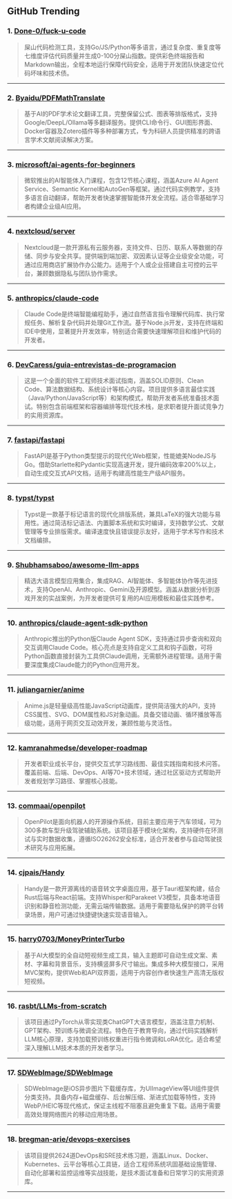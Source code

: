 ## GitHub Trending


### 1. [Done-0/fuck-u-code](https://github.com/Done-0/fuck-u-code)
> 屎山代码检测工具，支持Go/JS/Python等多语言，通过复杂度、重复度等七维度评估代码质量并生成0-100分屎山指数。提供彩色终端报告和Markdown输出，全程本地运行保障代码安全，适用于开发团队快速定位代码坏味和技术债。
---

### 2. [Byaidu/PDFMathTranslate](https://github.com/Byaidu/PDFMathTranslate)
> 基于AI的PDF学术论文翻译工具，完整保留公式、图表等排版格式，支持Google/DeepL/Ollama等多翻译服务。提供CLI命令行、GUI图形界面、Docker容器及Zotero插件等多种部署方式，专为科研人员提供精准的跨语言学术文献阅读解决方案。
---

### 3. [microsoft/ai-agents-for-beginners](https://github.com/microsoft/ai-agents-for-beginners)
> 微软推出的AI智能体入门课程，包含12节核心课程，涵盖Azure AI Agent Service、Semantic Kernel和AutoGen等框架。通过代码实例教学，支持多语言自动翻译，帮助开发者快速掌握智能体开发全流程。适合零基础学习者构建企业级AI应用。
---

### 4. [nextcloud/server](https://github.com/nextcloud/server)
> Nextcloud是一款开源私有云服务器，支持文件、日历、联系人等数据的存储、同步与安全共享。提供端到端加密、双因素认证等企业级安全功能，可通过应用商店扩展协作办公能力。适用于个人或企业搭建自主可控的云平台，兼顾数据隐私与团队协作需求。
---

### 5. [anthropics/claude-code](https://github.com/anthropics/claude-code)
> Claude Code是终端智能编程助手，通过自然语言指令理解代码库、执行常规任务、解析复杂代码并处理Git工作流。基于Node.js开发，支持在终端和IDE中使用，显著提升开发效率，特别适合需要快速理解项目和维护代码的开发者。
---

### 6. [DevCaress/guia-entrevistas-de-programacion](https://github.com/DevCaress/guia-entrevistas-de-programacion)
> 这是一个全面的软件工程师技术面试指南，涵盖SOLID原则、Clean Code、算法数据结构、系统设计等核心内容。项目提供多语言最佳实践（Java/Python/JavaScript等）和架构模式，帮助开发者系统准备技术面试。特别包含前端框架和容器编排等现代技术栈，是求职者提升面试竞争力的实用资源库。
---

### 7. [fastapi/fastapi](https://github.com/fastapi/fastapi)
> FastAPI是基于Python类型提示的现代化Web框架，性能媲美NodeJS与Go。借助Starlette和Pydantic实现高速开发，提升编码效率200%以上，自动生成交互式API文档，适用于构建高性能生产级API服务。
---

### 8. [typst/typst](https://github.com/typst/typst)
> Typst是一款基于标记语言的现代化排版系统，兼具LaTeX的强大功能与易用性。通过简洁标记语法、内置脚本系统和实时编译，支持数学公式、文献管理等专业排版需求。编译速度快且错误提示友好，适用于学术写作和技术文档编排。
---

### 9. [Shubhamsaboo/awesome-llm-apps](https://github.com/Shubhamsaboo/awesome-llm-apps)
> 精选大语言模型应用集合，集成RAG、AI智能体、多智能体协作等先进技术，支持OpenAI、Anthropic、Gemini及开源模型。涵盖从数据分析到游戏开发的实战案例，为开发者提供可复用的AI应用模板和最佳实践参考。
---

### 10. [anthropics/claude-agent-sdk-python](https://github.com/anthropics/claude-agent-sdk-python)
> Anthropic推出的Python版Claude Agent SDK，支持通过异步查询和双向交互调用Claude Code。核心亮点是支持自定义工具和钩子函数，可将Python函数直接封装为工具供Claude调用，无需额外进程管理。适用于需要深度集成Claude能力的Python应用开发。
---

### 11. [juliangarnier/anime](https://github.com/juliangarnier/anime)
> Anime.js是轻量级高性能JavaScript动画库，提供简洁强大的API，支持CSS属性、SVG、DOM属性和JS对象动画。具备交错动画、循环播放等高级功能，适用于网页交互动效开发，兼顾性能与灵活性。
---

### 12. [kamranahmedse/developer-roadmap](https://github.com/kamranahmedse/developer-roadmap)
> 开发者职业成长平台，提供交互式学习路线图、最佳实践指南和技术问答。覆盖前端、后端、DevOps、AI等70+技术领域，通过社区驱动方式帮助开发者规划学习路径、掌握核心技能。
---

### 13. [commaai/openpilot](https://github.com/commaai/openpilot)
> OpenPilot是面向机器人的开源操作系统，目前主要应用于汽车领域，可为300多款车型升级驾驶辅助系统。该项目基于模块化架构，支持硬件在环测试与实时数据收集，遵循ISO26262安全标准，适合开发者参与自动驾驶技术研究与应用拓展。
---

### 14. [cjpais/Handy](https://github.com/cjpais/Handy)
> Handy是一款开源离线的语音转文字桌面应用，基于Tauri框架构建，结合Rust后端与React前端。支持Whisper和Parakeet V3模型，具备本地语音识别和静音检测功能，无需云端传输数据。适用于需要隐私保护的跨平台转录场景，用户可通过快捷键快速实现语音输入。
---

### 15. [harry0703/MoneyPrinterTurbo](https://github.com/harry0703/MoneyPrinterTurbo)
> 基于AI大模型的全自动短视频生成工具，输入主题即可自动生成文案、素材、字幕和背景音乐，支持横竖屏多尺寸输出。集成多种大模型接口，采用MVC架构，提供Web和API双界面，适用于内容创作者快速生产高清无版权短视频。
---

### 16. [rasbt/LLMs-from-scratch](https://github.com/rasbt/LLMs-from-scratch)
> 该项目通过PyTorch从零实现类ChatGPT大语言模型，涵盖注意力机制、GPT架构、预训练与微调全流程。特色在于教育导向，通过代码实践解析LLM核心原理，支持加载预训练权重进行指令微调和LoRA优化。适合希望深入理解LLM技术本质的开发者学习。
---

### 17. [SDWebImage/SDWebImage](https://github.com/SDWebImage/SDWebImage)
> SDWebImage是iOS异步图片下载缓存库，为UIImageView等UI组件提供分类支持。具备内存+磁盘缓存、后台解压缩、渐进式加载等特性，支持WebP/HEIC等现代格式，保证主线程不阻塞且避免重复下载。适用于需要高效处理网络图片的移动应用场景。
---

### 18. [bregman-arie/devops-exercises](https://github.com/bregman-arie/devops-exercises)
> 该项目提供2624道DevOps和SRE技术练习题，涵盖Linux、Docker、Kubernetes、云平台等核心工具链，适合工程师系统巩固基础设施管理、自动化部署和监控运维等实战技能，是技术面试准备和日常学习的实用资源库。
---
